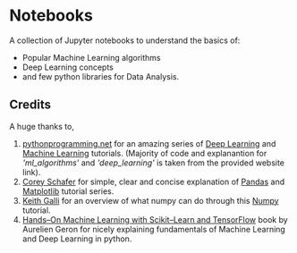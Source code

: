 # Notebooks
A collection of Jupyter notebooks to understand the basics of:
- Popular Machine Learning algorithms
- Deep Learning concepts
- and few python libraries for Data Analysis.

## Credits
A huge thanks to,  
1. <a href="https://pythonprogramming.net">pythonprogramming.net</a> for an amazing series of <a href="https://pythonprogramming.net/introduction-deep-learning-python-tensorflow-keras/">Deep Learning</a> and <a href="https://pythonprogramming.net/machine-learning-tutorial-python-introduction/">Machine Learning</a> tutorials. (Majority of code and explanantion for *'ml_algorithms'* and *'deep_learning'* is taken from the provided website link).
2. <a href="https://www.youtube.com/channel/UCCezIgC97PvUuR4_gbFUs5g">Corey Schafer</a> for simple, clear and concise explanation of <a href="https://www.youtube.com/playlist?list=PL-osiE80TeTsWmV9i9c58mdDCSskIFdDS">Pandas</a> and <a href="https://www.youtube.com/playlist?list=PL-osiE80TeTvipOqomVEeZ1HRrcEvtZB_">Matplotlib</a> tutorial series.
3. <a href="https://www.youtube.com/channel/UCq6XkhO5SZ66N04IcPbqNcw">Keith Galli</a> for an overview of what numpy can do through this <a href="https://www.youtube.com/watch?v=GB9ByFAIAH4">Numpy</a> tutorial.  
4. <a href="https://www.amazon.in/Hands-Machine-Learning-Scikit-Learn-TensorFlow/dp/1491962291">Hands–On Machine Learning with Scikit–Learn and TensorFlow<a/> book by Aurelien Geron for nicely explaining fundamentals of Machine Learning and Deep Learning in python.
